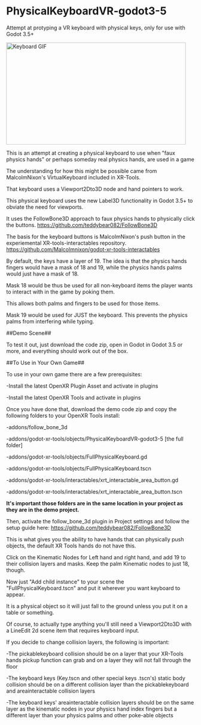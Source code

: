 # PhysicalKeyboardVR-godot3-5

Attempt at protyping a VR keyboard with physical keys, only for use with Godot 3.5+

<img src="./physicalkeyboard.gif" alt="Keyboard GIF" width="480" height="272">
 
This is an attempt at creating a physical keyboard to use when "faux physics hands" or perhaps someday real physics hands, are used in a game

The understanding for how this might be possible came from MalcolmNixon's VirtualKeyboard included in XR-Tools.

That keyboard uses a Viewport2Dto3D node and hand pointers to work.

This physical keyboard uses the new Label3D functionality in Godot 3.5+ to obviate the need for viewports.

It uses the FollowBone3D approach to faux physics hands to physically click the buttons.  https://github.com/teddybear082/FollowBone3D

The basis for the keyboard buttons is MalcolmNixon's push button in the experiemental XR-tools-interactables repository. https://github.com/Malcolmnixon/godot-xr-tools-interactables

By default, the keys have a layer of 19.  The idea is that the physics hands fingers would have a mask of 18 and 19, while the physics hands palms would just have a mask of 18.

Mask 18 would be thus be used for all non-keyboard items the player wants to interact with in the game by poking them.

This allows both palms and fingers to be used for those items.

Mask 19 would be used for JUST the keyboard.  This prevents the physics palms from interfering while typing.

##Demo Scene##

To test it out, just download the code zip, open in Godot in Godot 3.5 or more, and everything should work out of the box.

##To Use in Your Own Game##

To use in your own game there are a few prerequisites:

-Install the latest OpenXR Plugin Asset and activate in plugins

-Install the latest OpenXR Tools and activate in plugins

Once you have done that, download the demo code zip and copy the following folders to your OpenXR Tools install:

-addons/follow_bone_3d

-addons/godot-xr-tools/objects/PhysicalKeyboardVR-godot3-5 [the full folder]

-addons/godot-xr-tools/objects/FullPhysicalKeyboard.gd

-addons/godot-xr-tools/objects/FullPhysicalKeyboard.tscn

-addons/godot-xr-tools/interactables/xrt_interactable_area_button.gd

-addons/godot-xr-tools/interactables/xrt_interactable_area_button.tscn

**It's important those folders are in the same location in your project as they are in the demo project.**

Then, activate the follow_bone_3d plugin in Project settings and follow the setup guide here: 
https://github.com/teddybear082/FollowBone3D

This is what gives you the ability to have hands that can physically push objects, the default XR Tools hands do not have this.

Click on the Kinematic Nodes for Left hand and right hand, and add 19 to their collision layers and masks.  Keep the palm Kinematic nodes to just 18, though.

Now just "Add child instance" to your scene the "FullPhysicalKeyboard.tscn" and put it wherever you want keyboard to appear. 

It is a physical object so it will just fall to the ground unless you put it on a table or something.

Of course, to actually type anything you'll still need a Viewport2Dto3D with a LineEdit 2d scene item that requires keyboard input.

If you decide to change collision layers, the following is important:

-The pickablekeyboard collision should be on a layer that your XR-Tools hands pickup function can grab and on a layer they will not fall through the floor

-The keyboard keys (Key.tscn and other special keys .tscn's) static body collision should be on a different collision layer than the pickablekeyboard and areainteractable collision layers

-The keyboard keys' areainteractable collision layers should be on the same layer as the kinematic nodes in your physics hand index fingers but a different layer than your physics palms and other poke-able objects 
